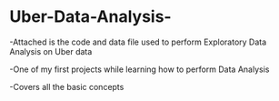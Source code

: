 # Uber-Data-Analysis-
-Attached is the code and data file used to perform Exploratory Data Analysis on Uber data

-One of my first projects while learning how to perform Data Analysis 

-Covers all the basic concepts
